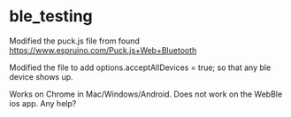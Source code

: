 # ble_testing

Modified the puck.js file from found https://www.espruino.com/Puck.js+Web+Bluetooth

Modified the file to add options.acceptAllDevices = true; so that any ble device shows up. 

Works on Chrome in Mac/Windows/Android.  Does not work on the WebBle ios app. Any help?
